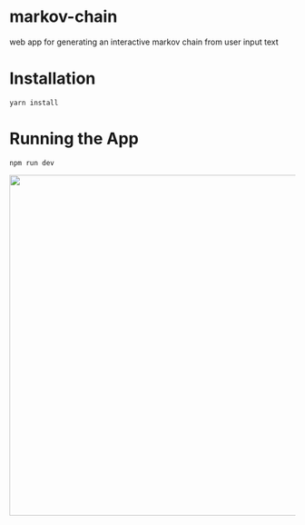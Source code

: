# markov-chain
web app for generating an interactive markov chain from user input text

# Installation
```
yarn install
```

# Running the App

```
npm run dev
```

<img src="https://github.com/songawee/markov-chain/blob/master/img/markov.png" width="600" />
